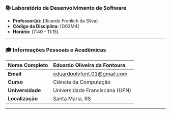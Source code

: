 ### 📚 **Laboratório de Desenvolvimento de Software**

* **Professor(a):** [Ricardo Frohlich da Silva]
* **Código da Disciplina:** [G02M4]
* **Horário:** [7:40 - 11:15]
---

### 🎓 **Informações Pessoais e Acadêmicas**

| **Nome Completo** | Eduardo Oliveira da Fontoura |
| :--- | :--- |
| **Email** | eduardoolvfont.01@gmail.com |
| **Curso** | Ciência da Computação |
| **Universidade** | Universidade Franciscana (UFN) |
| **Localização** | Santa Maria, RS |

---

